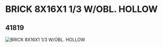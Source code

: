 # BRICK 8X16X1 1/3 W/OBL. HOLLOW
## 41819
![BRICK 8X16X1 1/3 W/OBL. HOLLOW](https://lc-www-live-s.legocdn.com/media/bricks/5/2/4160154.jpg)
